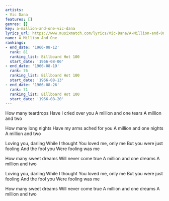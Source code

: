 ```yaml
---
artists:
- Vic Dana
features: []
genres: []
key: a-million-and-one-vic-dana
lyrics_url: https://www.musixmatch.com/lyrics/Vic-Dana/A-Million-and-One
name: A Million And One
rankings:
- end_date: '1966-08-12'
  rank: 81
  ranking_list: Billboard Hot 100
  start_date: '1966-08-06'
- end_date: '1966-08-19'
  rank: 76
  ranking_list: Billboard Hot 100
  start_date: '1966-08-13'
- end_date: '1966-08-26'
  rank: 71
  ranking_list: Billboard Hot 100
  start_date: '1966-08-20'
---
```

How many teardrops
Have I cried over you
A million and one tears
A million and two

How many long nights
Have my arms ached for you
A million and one nights
A million and two

Loving you, darling
While I thought
You loved me, only me
But you were just fooling
And the fool you
Were fooling was me

How many sweet dreams
Will never come true
A million and one dreams
A million and two

Loving you, darling
While I thought
You loved me, only me
But you were just fooling
And the fool you
Were fooling was me

How many sweet dreams
Will never come true
A million and one dreams
A million and two
